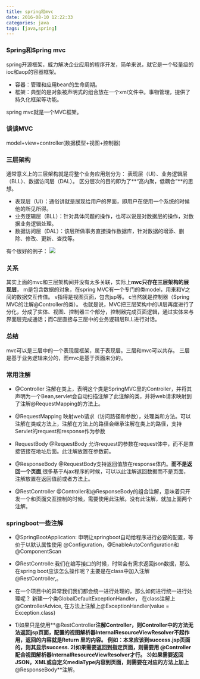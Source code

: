 ```yaml
---
title: spring和mvc
date: 2016-08-10 12:22:33
categories: java
tags: [java,spring]
---
```


### Spring和Spring mvc 
spring开源框架，威力解决企业应用的程序开发，简单来说，就它是一个轻量级的ioc和aop的容器框架。

* 容器：管理和应用bean的生命周期。
* 框架：典型的是对象被声明式的组合放在一个xml文件中。事物管理，提供了持久化框架等功能。

spring mvc就是一个MVC框架。

### 谈谈MVC
model+view+controller(数据模型+视图+控制器)
### 三层架构
 通常意义上的三层架构就是将整个业务应用划分为：
 表现层（UI）、业务逻辑层（BLL）、数据访问层（DAL）。
区分层次的目的即为了**“高内聚，低耦合”**的思想。

* 表现层（UI）：通俗讲就是展现给用户的界面，即用户在使用一个系统的时候他的所见所得。   
* 业务逻辑层（BLL）：针对具体问题的操作，也可以说是对数据层的操作，对数据业务逻辑处理。   
* 数据访问层（DAL）：该层所做事务直接操作数据库，针对数据的增添、删除、修改、更新、查找等。 

有个很好的例子：
![](http://7xs1eq.com1.z0.glb.clouddn.com/%E4%B8%89%E5%B1%82%E6%9E%B6%E6%9E%84.png)

### 关系
其实上面的mvc和三层架构间并没有太多关联，实际上**mvc只存在三层架构的展现层**，
m是包含数据的对象，在spring MVC有一个专门的类model，用来和V之间的数据交互传值。
v指得是视图页面，包含jsp等。
c当然就是控制器（Spring MVC的注解@Controller的类）。
也就是说，MVC把三层架构中的UI层再度进行了分化，分成了实体、视图、控制器三个部分，控制器完成页面逻辑，通过实体来与界面层完成通话；而C层直接与三层中的业务逻辑层BLL进行对话。

### 总结
mvc可以是三层中的一个表现层框架，属于表现层。三层和mvc可以共存。
三层是基于业务逻辑来分的，而mvc是基于页面来分的。

### 常用注解
* @Controller
  注解在类上，表明这个类是SpringMVC里的Controller，并将其声明为一个Bean,servlet会自动扫描注解了此注解的类，并将web请求映射到了注解@RequestMapping的方法上。

* @RequestMapping
  映射web请求（访问路径和参数），处理类和方法。可以注解在类或方法上，注解在方法上的路径会继承注解在类上的路径，支持Servlet的request和response作为参数

* RequestBody 
  @RequestBody 允许request的参数在request体中，而不是直接链接在地址后面。此注解放置在参数前。

* @ResponseBody
  @RequestBody支持返回值放在response体内。**而不是返回一个页面**,很多基于Ajax程序的时候，可以以此注解返回数据而不是页面，注解放置在返回值前或者方法上。

* @RestController 
  @Controller和@ResponseBody的组合注解，意味着只开发一个和页面交互控制的时候，需要使用此注解。没有此注解，就加上面两个注解。

### springboot一些注解

* @SpringBootApplication: 申明让springboot自动给程序进行必要的配置，等价于以默认属性使用 @Configuration，@EnableAutoConfiguration和@ComponentScan

* @RestControlle:我们在编写接口的时候，时常会有需求返回json数据，那么在spring boot应该怎么操作呢？主要是在class中加入注解@RestController,。

* 在一个项目中的异常我们我们都会统一进行处理的，那么如何进行统一进行处理呢？
  新建一个类GlobalDefaultExceptionHandler，
  在class注解上@ControllerAdvice,
  在方法上注解上@ExceptionHandler(value = Exception.class)

* 1)如果只是使用**@RestController**注解Controller，则Controller中的方法无法返回jsp页面，配置的视图解析器InternalResourceViewResolver不起作用，返回的内容就是Return 里的内容。
  例如：本来应该到success.jsp页面的，则其显示success.
  2)如果需要返回到指定页面，则需要用 **@Controller**配合视图解析器InternalResourceViewResolver才行。
  3)如果需要返回JSON，XML或自定义mediaType内容到页面，则需要在对应的方法上加上**@ResponseBody**注解。
